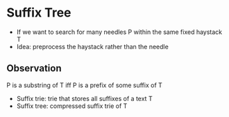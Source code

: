 Suffix Tree
==============

* If we want to search for many needles P within the same fixed haystack T
* Idea: preprocess the haystack rather than the needle

Observation
------------
P is a substring of T iff P is a prefix of some suffix of T

* Suffix trie: trie that stores all suffixes of a text T
* Suffix tree: compressed suffix trie of T